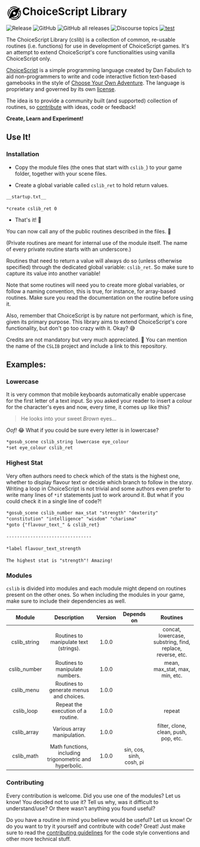 <h1><img src="./res/logo/cslib_logo%20flat.png" alt="C.S.Lib logo" width="43" align="left"/> ChoiceScript Library</h1>

![Release](https://img.shields.io/github/release/ChoicescriptIDE/cslib) ![GitHub](https://img.shields.io/github/license/ChoicescriptIDE/cslib) ![GitHub all releases](https://img.shields.io/github/downloads/ChoicescriptIDE/cslib/total) ![Discourse topics](https://img.shields.io/discourse/topics?server=https%3A%2F%2Fforum.choiceofgames.com%2F) 
[![test](https://github.com/ChoicescriptIDE/cslib/actions/workflows/test.yml/badge.svg)](https://github.com/ChoicescriptIDE/cslib/actions/workflows/test.yml)

The ChoiceScript Library (cslib) is a collection of common, re-usable routines (i.e. functions) for use in development of ChoiceScript games. It's an attempt to extend ChoiceScript's core functionalities using vanilla ChoiceScript only.

[ChoiceScript](https://github.com/dfabulich/choicescript) is a simple programming language created by Dan Fabulich to aid non-programmers to write and code interactive fiction text-based gamebooks in the style of [Choose Your Own Adventure](https://en.wikipedia.org/wiki/Choose_Your_Own_Adventure). The language is proprietary and governed by its own [license](https://github.com/dfabulich/choicescript/blob/master/LICENSE.txt).

The idea is to provide a community built (and supported) collection of routines, so [contribute](#-contributing) with ideas, code or feedback!

**Create, Learn and Experiment!**

## Use It!

### Installation
- Copy the module files (the ones that start with `cslib_`) to your game folder, together with your scene files.

- Create a global variable called `cslib_ret` to hold return values.

```choicescript
__startup.txt__

*create cslib_ret 0
```

- That's it! :partying_face:

You can now call any of the public routines described in the files. :muscle:

(Private routines are meant for internal use of the module itself. The name of every private routine starts with an underscore.) 

Routines that need to return a value will always do so (unless otherwise specified) through the dedicated global variable: `cslib_ret`. So make sure to capture its value into another variable!

Note that some routines will need you to create more global variables, or follow a naming convention, this is true, for instance, for array-based routines. Make sure you read the documentation on the routine before using it.

Also, remember that ChoiceScript is by nature not performant, which is fine, given its primary purpose. This library aims to extend ChoiceScript's core functionality, but don't go too crazy with it. Okay? :sweat_smile:

Credits are not mandatory but very much appreciated. :pray: You can mention the name of the `CSLIB` project and include a link to this repository. 


## Examples:
### Lowercase

It is very common that mobile keyboards automatically enable uppercase for the first letter of a text input. So you asked your reader to insert a colour for the character's eyes and now, every time, it comes up like this? 

> He looks into your sweet *Brown* eyes…

*Oof!* :joy: What if you could be sure every letter is in lowercase?

```choicescript
*gosub_scene cslib_string lowercase eye_colour
*set eye_colour cslib_ret
```

### Highest Stat

Very often authors need to check which of the stats is the highest one, whether to display flavour text or decide which branch to follow in the story. Writing a loop in ChoiceScript is not trivial and some authors even prefer to write many lines of `*if` statements just to work around it. But what if you could check it in a single line of code?!

```
*gosub_scene cslib_number max_stat "strength" "dexterity" "constitution" "intelligence" "wisdom" "charisma"
*goto {"flavour_text_" & cslib_ret}

--------------------------------

*label flavour_text_strength

The highest stat is "strength"! Amazing! 
```

### Modules

`cslib` is divided into modules and each module might depend on routines present on the other ones. So when including the modules in your game, make sure to include their dependencies as well.

|    Module    |               Description               | Version | Depends on |                          Routines                          |
|:------------:|:---------------------------------------:|:-------:|:----------:|:----------------------------------------------------------:|
| cslib_string | Routines to manipulate text (strings).  |  1.0.0  |            | concat, lowercase, substring, find, replace, reverse, etc. |
| cslib_number |     Routines to manipulate numbers.     |  1.0.0  |            |                    mean, max_stat, max, min, etc.                    |
|  cslib_menu  | Routines to generate menus and choices. |  1.0.0  |           |                                                            |
|  cslib_loop  |   Repeat the execution of a routine.    |  1.0.0  |            |                           repeat                           |
|  cslib_array  |  Various array manipulation.  |  1.0.0  |    |  filter, clone, clean, push, pop, etc.  |
|  cslib_math   | Math functions, including trigonometric and hyperbolic. | 1.0.0 | sin, cos, sinh, cosh, pi |

### Contributing

Every contribution is welcome. Did you use one of the modules? Let us know! You decided not to use it? Tell us why, was it difficult to understand/use? Or there wasn't anything you found useful?

Do you have a routine in mind you believe would be useful? Let us know! Or do you want to try it yourself and contribute with code? Great! Just make sure to read the [contributing guidelines](./CONTRIBUTING.md) for the code style conventions and other more technical stuff.
